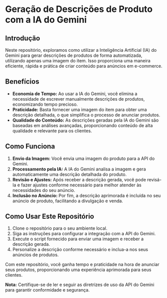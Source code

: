 # Geração de Descrições de Produto com a IA do Gemini

## Introdução

Neste repositório, exploramos como utilizar a Inteligência Artificial (IA) do Gemini para gerar descrições de produtos de forma automatizada, utilizando apenas uma imagem do item. Isso proporciona uma maneira eficiente, rápida e prática de criar conteúdo para anúncios em e-commerce.

## Benefícios

- **Economia de Tempo:** Ao usar a IA do Gemini, você elimina a necessidade de escrever manualmente descrições de produtos, economizando tempo precioso.
- **Praticidade:** Basta fornecer uma imagem do item para obter uma descrição detalhada, o que simplifica o processo de anunciar produtos.
- **Qualidade do Conteúdo:** As descrições geradas pela IA do Gemini são baseadas em análises avançadas, proporcionando conteúdo de alta qualidade e relevante para os clientes.

## Como Funciona

1. **Envio da Imagem:** Você envia uma imagem do produto para a API do Gemini.
2. **Processamento pela IA:** A IA do Gemini analisa a imagem e gera automaticamente uma descrição detalhada do produto.
3. **Revisão e Ajustes:** Após receber a descrição gerada, você pode revisá-la e fazer ajustes conforme necessário para melhor atender às necessidades do seu anúncio.
4. **Inclusão no Anúncio:** Por fim, a descrição aprimorada é incluída no seu anúncio de produto, facilitando a divulgação e venda.

## Como Usar Este Repositório

1. Clone o repositório para o seu ambiente local.
2. Siga as instruções para configurar a integração com a API do Gemini.
3. Execute o script fornecido para enviar uma imagem e receber a descrição gerada.
4. Personalize a descrição conforme necessário e inclua-a nos seus anúncios de produtos.

Com este repositório, você ganha tempo e praticidade na hora de anunciar seus produtos, proporcionando uma experiência aprimorada para seus clientes.

**Nota:** Certifique-se de ler e seguir as diretrizes de uso da API do Gemini para garantir conformidade e segurança.
